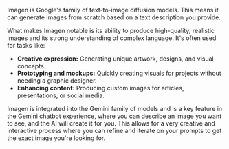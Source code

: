 Imagen is Google's family of text-to-image diffusion models. This means it can generate images from scratch based on a text description you provide.

What makes Imagen notable is its ability to produce high-quality, realistic images and its strong understanding of complex language. It's often used for tasks like:

* **Creative expression:** Generating unique artwork, designs, and visual concepts.
* **Prototyping and mockups:** Quickly creating visuals for projects without needing a graphic designer.
* **Enhancing content:** Producing custom images for articles, presentations, or social media.

Imagen is integrated into the Gemini family of models and is a key feature in the Gemini chatbot experience, where you can describe an image you want to see, and the AI will create it for you. This allows for a very creative and interactive process where you can refine and iterate on your prompts to get the exact image you're looking for.